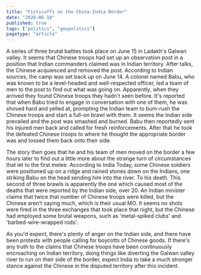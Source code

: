 ```yaml
---
title: "Fisticuffs on the China-India Border"
date: "2020-06-18"
published: true
tags: ["politics", "geopolitics"]
pagetype: "article"
---
```


A series of three brutal battles took place on June 15 in Ladakh's Galwan valley. It seems that Chinese troops had set up an observation post in a position that Indian commanders claimed was in Indian territory. After talks, the Chinese acquiesced and removed the post. According to Indian sources, the camp was set back up on June 14. A colonel named Babu, who was known to be a level-headed and well-respected officer, led a team of men to the post to find out what was going on. Apparently, when they arrived they found Chinese troops they hadn't seen before. It's reported that when Babu tried to engage in conversation with one of them, he was shoved hard and yelled at, prompting the Indian team to bum-rush the Chinese troops and start a full-on brawl with them. It seems the Indian side prevailed and the post was smashed and burned. Babu then reportedly sent his injured men back and called for fresh reinforcements. After that he took the defeated Chinese troops to where he thought the appropriate border was and tossed them back onto their side.

The story then goes that he and his team of men moved on the border a few hours later to find out a little more about the strange turn of circumstances that let to the first melee. According to India Today, some Chinese soldiers were positioned up on a ridge and rained stones down on the Indians, one striking Babu on the head sending him into the river. To his death. This second of three brawls is apparently the one which caused most of the deaths that were reported by the Indian side, over 20. An Indian minister claims that twice that number of Chinese troops were killed, but the Chinese aren't saying much, which is their usual MO. It seems no shots were fired in the three exchanges that took place that night, but the Chinese had employed some brutal weapons, such as 'metal-spiked clubs' and 'barbed-wire-wrapped rods'.

As you'd expect, there's plenty of anger on the Indian side, and there have been protests with people calling for boycotts of Chinese goods. If there's any truth to the claims that Chinese troops have been continuously encroaching on Indian territory, doing things like diverting the Galwan valley river to run on their side of the border, expect India to take a much stronger stance against the Chinese in the disputed territory after this incident.   
